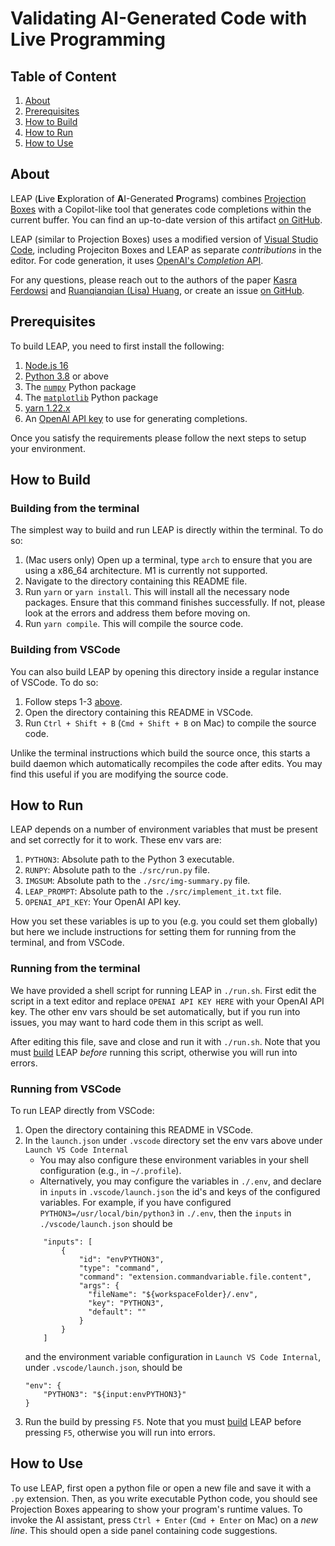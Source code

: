 # Validating AI-Generated Code with Live Programming

## Table of Content
1. [About](#about)
1. [Prerequisites](#prerequisites)
2. [How to Build](#how-to-build)
3. [How to Run](#how-to-run)
4. [How to Use](#how-to-use)

## About
LEAP (**L**ive **E**xploration of **A**I-Generated **P**rograms) combines [Projection Boxes](https://dl.acm.org/doi/10.1145/3313831.3376494) with a Copilot-like tool that generates code completions within the current buffer. You can find an up-to-date version of this artifact [on GitHub](https://github.com/KasraF/LEAP-Artifact).

LEAP (similar to Projection Boxes) uses a modified version of [Visual Studio Code](https://github.com/microsoft/vscode), including Projeciton Boxes and LEAP as separate _contributions_ in the editor. For code generation, it uses [OpenAI's _Completion_ API](https://platform.openai.com/docs/api-reference/completions).

For any questions, please reach out to the authors of the paper [Kasra Ferdowsi](mailto:kferdows@ucsd.edu) and [Ruanqianqian (Lisa) Huang](mailto:r6huang@ucsd.edu), or create an issue [on GitHub](https://github.com/KasraF/LEAP-Artifact).

## Prerequisites
To build LEAP, you need to first install the following:

1. [Node.js 16](https://nodejs.org/en/about/previous-releases)
2. [Python 3.8](https://www.python.org/downloads/) or above
3. The [`numpy`](https://pypi.org/project/numpy/) Python package
4. The [`matplotlib`](https://pypi.org/project/matplotlib/) Python package
5. [yarn 1.22.x](https://classic.yarnpkg.com/en/)
6. An [OpenAI API key](https://platform.openai.com/docs/api-reference/authentication) to use for generating completions.

Once you satisfy the requirements please follow the next steps to setup your environment.

## How to Build

### Building from the terminal
The simplest way to build and run LEAP is directly within the terminal. To do so:

1. (Mac users only) Open up a terminal, type `arch` to ensure that you are using a x86_64 architecture. M1 is currently not supported.
2. Navigate to the directory containing this README file.
3. Run `yarn` or `yarn install`. This will install all the necessary node packages. Ensure that this command finishes successfully. If not, please look at the errors and address them before moving on.
4. Run `yarn compile`. This will compile the source code.

### Building from VSCode
You can also build LEAP by opening this directory inside a regular instance of VSCode. To do so:

1. Follow steps 1-3 [above](#building-from-the-terminal).
2. Open the directory containing this README in VSCode.
3. Run `Ctrl + Shift + B` (`Cmd + Shift + B` on Mac) to compile the source code.

Unlike the terminal instructions which build the source once, this starts a build daemon which automatically recompiles the code after edits. You may find this useful if you are modifying the source code.

## How to Run

LEAP depends on a number of environment variables that must be present and set correctly for it to work. These env vars are:

1. `PYTHON3`: Absolute path to the Python 3 executable.
2. `RUNPY`: Absolute path to the `./src/run.py` file.
3. `IMGSUM`: Absolute path to the `./src/img-summary.py` file.
4. `LEAP_PROMPT`: Absolute path to the `./src/implement_it.txt` file.
5. `OPENAI_API_KEY`: Your OpenAI API key.

How you set these variables is up to you (e.g. you could set them globally) but here we include instructions for setting them for running from the terminal, and from VSCode.

### Running from the terminal
We have provided a shell script for running LEAP in `./run.sh`. First edit the script in a text editor and replace `OPENAI API KEY HERE` with your OpenAI API key. The other env vars should be set automatically, but if you run into issues, you may want to hard code them in this script as well.

After editing this file, save and close and run it with `./run.sh`. Note that you must [build](#how-to-build) LEAP _before_ running this script, otherwise you will run into errors.

### Running from VSCode
To run LEAP directly from VSCode:

1. Open the directory containing this README in VSCode.
2. In the `launch.json` under `.vscode` directory set the env vars above under `Launch VS Code Internal`
	- You may also configure these environment variables in your shell configuration (e.g., in `~/.profile`).
	- Alternatively, you may configure the variables in `./.env`, and declare in `inputs` in `.vscode/launch.json` the id's and keys of the configured variables. For example, if you have configured `PYTHON3=/usr/local/bin/python3` in `./.env`, then the `inputs` in `./vscode/launch.json` should be
	```
		"inputs": [
			{
				"id": "envPYTHON3",
				"type": "command",
				"command": "extension.commandvariable.file.content",
				"args": {
				  "fileName": "${workspaceFolder}/.env",
				  "key": "PYTHON3",
				  "default": ""
				}
			}
		]
	```
	and the environment variable configuration in `Launch VS Code Internal`, under `.vscode/launch.json`, should be
	```
	"env": {
		"PYTHON3": "${input:envPYTHON3}"
	}
	```
3. Run the build by pressing `F5`. Note that you must [build](#how-to-build) LEAP before pressing `F5`, otherwise you will run into errors.

## How to Use
To use LEAP, first open a python file or open a new file and save it with a `.py` extension. Then, as you write executable Python code, you should see Projection Boxes appearing to show your program's runtime values. To invoke the AI assistant, press `Ctrl + Enter` (`Cmd + Enter` on Mac) on a _new line_. This should open a side panel containing code suggestions.

